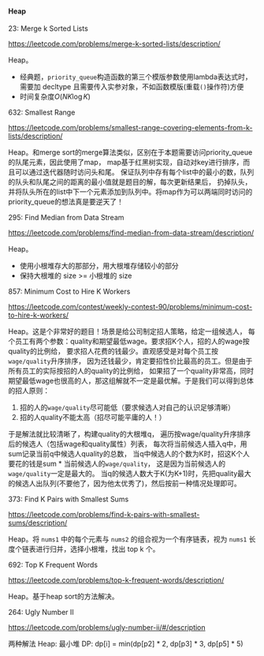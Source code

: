 #### Heap

23: Merge k Sorted Lists

https://leetcode.com/problems/merge-k-sorted-lists/description/

Heap。
* 经典题，`priority_queue`构造函数的第三个模版参数使用lambda表达式时，需要加 decltype 且需要传入实参对象，不如函数模版(重载`()`操作符)方便
* 时间复杂度$O(NK\log{K})$


632: Smallest Range

https://leetcode.com/problems/smallest-range-covering-elements-from-k-lists/description/

Heap。和merge sort的merge算法类似，区别在于本题需要访问priority_queue的队尾元素，因此使用了map，
map基于红黑树实现，自动对key进行排序，而且可以通过迭代器随时访问头和尾。
保证队列中存有每个list中的最小的数，队列的队头和队尾之间的距离的最小值就是题目的解，每次更新结果后，
扔掉队头，并将队头所在的list中下一个元素添加到队列中。将map作为可以两端同时访问的priority_queue的想法真是要逆天了！



295: Find Median from Data Stream

https://leetcode.com/problems/find-median-from-data-stream/description/

Heap。
* 使用小根堆存大的那部分，用大根堆存储较小的部分
* 保持大根堆的 size >= 小根堆的 size



857: Minimum Cost to Hire K Workers

https://leetcode.com/contest/weekly-contest-90/problems/minimum-cost-to-hire-k-workers/

Heap。这是个非常好的题目！场景是给公司制定招人策略，给定一组候选人，
每个员工有两个参数：quality和期望最低wage。要求招K个人，招的人的wage按quality的比例给，
要求招人花费的钱最少。直观感受是对每个员工按`wage/quality`升序排序，
因为还钱最少，肯定要招性价比最高的员工。但是由于所有员工的实际按招的人的quality的比例给，
如果招了一个quality非常高，同时期望最低wage也很高的人，那这组解就不一定是最优解。于是我们可以得到总体的招人原则：
1. 招的人的`wage/quality`尽可能低（要求候选人对自己的认识足够清晰）
2. 招的人quality不能太高（招尽可能平庸的人！）

于是解法就比较清晰了，构建quality的大根堆q，
遍历按wage/quality升序排序后的候选人（包括wage和quality属性）列表，
每次将当前候选人插入q中，用sum记录当前q中候选人quality的总数，
当q中候选人的个数为K时，招这K个人要花的钱是sum * 当前候选人的`wage/quality`，
这是因为当前候选人的`wage/quality`一定是最大的。
当q的候选人数大于K(为K+1)时，先把quality最大的候选人出队列(不要他了，因为他太优秀了)，然后按前一种情况处理即可。


373: Find K Pairs with Smallest Sums

https://leetcode.com/problems/find-k-pairs-with-smallest-sums/description/

Heap。将 `nums1` 中的每个元素与 `nums2` 的组合视为一个有序链表，视为 `nums1` 长度个链表进行归并，选择小根堆，找出 top k 个。


692: Top K Frequent Words

https://leetcode.com/problems/top-k-frequent-words/description/

Heap。基于heap sort的方法解决。


264: Ugly Number II

https://leetcode.com/problems/ugly-number-ii/#/description

两种解法
Heap: 最小堆
DP: dp[i] = min(dp[p2] * 2, dp[p3] * 3, dp[p5] * 5)

